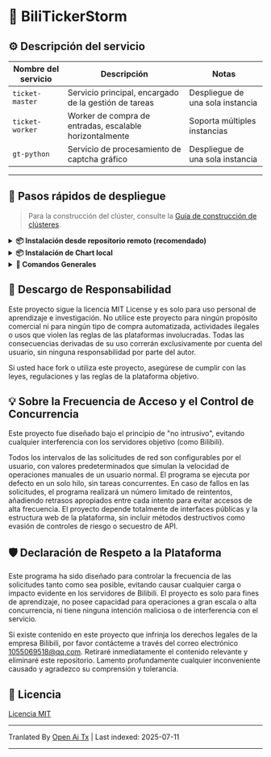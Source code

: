 # 🎫 BiliTickerStorm

## ⚙️ Descripción del servicio

| Nombre del servicio    | Descripción                       | Notas          |
| ---------------------- | --------------------------------- | -------------- |
| `ticket-master`        | Servicio principal, encargado de la gestión de tareas | Despliegue de una sola instancia |
| `ticket-worker`        | Worker de compra de entradas, escalable horizontalmente | Soporta múltiples instancias      |
| `gt-python`            | Servicio de procesamiento de captcha gráfico           | Despliegue de una sola instancia  |

---

## 🚀 Pasos rápidos de despliegue

> Para la construcción del clúster, consulte la [Guía de construcción de clústeres](https://raw.githubusercontent.com/mikumifa/biliTickerStorm/main/docs/集群搭建参考.md).

<details> <summary><strong>📦 Instalación desde repositorio remoto (recomendado)</strong></summary>

```bash
helm repo add bili-ticker-storm https://mikumifa.github.io/biliTickerStorm/
helm repo update
```
### 2. Instalar Chart

```bash
helm install bili-ticker-storm bili-ticker-storm/bili-ticker-storm \
  --set ticketMaster.hostDataPath=/your/host/data/path \
  --set ticketWorker.pushplusToken="your_token" \
  --set ticketWorker.ticketInterval="300" \
  --set ticketWorker.ticketTimeStart="2025-05-20T13:14"
  
```

> - `hostDataPath` es el directorio de archivos de configuración de compra de boletos, que se monta para el contenedor `ticket-master`. Los archivos de configuración se generan usando https://github.com/mikumifa/biliTickerBuy
> - `ticketWorker.pushplusToken` es la configuración de pushplus; al configurarlo, puedes recibir notificaciones de los resultados de la compra de boletos.
> - `ticketWorker.ticketInterval` es el intervalo de compra de boletos en segundos, por defecto 300 milisegundos.
> - `ticketWorker.ticketTimeStart` es la hora de inicio programada, el formato es `2025-05-20T13:14`. Si no se completa, el contenedor iniciará la compra de boletos inmediatamente después de abrirse.

### 3. Actualizar Chart

```bash
helm upgrade bili-ticker-storm bili-ticker-storm/bili-ticker-storm --reuse-values \
  --set ticketWorker.ticketInterval="600"
```
</details> 
<details> <summary><strong>📦 Instalación de Chart local</strong></summary>


### 1. Instalar Chart

```bash
# Clonar el repositorio
git clone https://github.com/mikumifa/biliTickerStorm
# Usar el paquete Chart local
helm install bili-ticker-storm ./helm \
  --set ticketMaster.hostDataPath=/your/host/data/path \
  --set ticketWorker.pushplusToken="your_token" \
  --set ticketWorker.ticketInterval="300" \
  --set ticketWorker.ticketTimeStart="2025-05-20T13:14"
```
### 2. Actualizar Chart

```bash
helm upgrade bili-ticker-storm ./helm --reuse-values
```
</details>
<details>
<summary><strong>📌 Comandos Generales</strong></summary>

### ⏹ Desinstalar
```bash
helm uninstall bili-ticker-storm
```
</details>


## 📩 Descargo de Responsabilidad

Este proyecto sigue la licencia MIT License y es solo para uso personal de aprendizaje e investigación. No utilice este proyecto para ningún propósito comercial ni para ningún tipo de compra automatizada, actividades ilegales o usos que violen las reglas de las plataformas involucradas. Todas las consecuencias derivadas de su uso correrán exclusivamente por cuenta del usuario, sin ninguna responsabilidad por parte del autor.

Si usted hace fork o utiliza este proyecto, asegúrese de cumplir con las leyes, regulaciones y las reglas de la plataforma objetivo.

## 💡 Sobre la Frecuencia de Acceso y el Control de Concurrencia

Este proyecto fue diseñado bajo el principio de "no intrusivo", evitando cualquier interferencia con los servidores objetivo (como Bilibili).

Todos los intervalos de las solicitudes de red son configurables por el usuario, con valores predeterminados que simulan la velocidad de operaciones manuales de un usuario normal. El programa se ejecuta por defecto en un solo hilo, sin tareas concurrentes. En caso de fallos en las solicitudes, el programa realizará un número limitado de reintentos, añadiendo retrasos apropiados entre cada intento para evitar accesos de alta frecuencia. El proyecto depende totalmente de interfaces públicas y la estructura web de la plataforma, sin incluir métodos destructivos como evasión de controles de riesgo o secuestro de API.
## 🛡️ Declaración de Respeto a la Plataforma

Este programa ha sido diseñado para controlar la frecuencia de las solicitudes tanto como sea posible, evitando causar cualquier carga o impacto evidente en los servidores de Bilibili. El proyecto es solo para fines de aprendizaje, no posee capacidad para operaciones a gran escala o alta concurrencia, ni tiene ninguna intención maliciosa o de interferencia con el servicio.

Si existe contenido en este proyecto que infrinja los derechos legales de la empresa Bilibili, por favor contácteme a través del correo electrónico [1055069518@qq.com](https://raw.githubusercontent.com/mikumifa/biliTickerStorm/main/mailto:1055069518@qq.com). Retiraré inmediatamente el contenido relevante y eliminaré este repositorio. Lamento profundamente cualquier inconveniente causado y agradezco su comprensión y tolerancia.

## 📄 Licencia

[Licencia MIT](LICENSE)


---

Tranlated By [Open Ai Tx](https://github.com/OpenAiTx/OpenAiTx) | Last indexed: 2025-07-11

---
